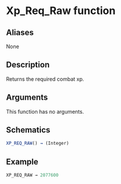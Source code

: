 # Xp_Req_Raw function

## Aliases

None

## Description

Returns the required combat xp.

## Arguments

This function has no arguments.

## Schematics

```js
XP_REQ_RAW() → (Integer)
```

## Example

```js
XP_REQ_RAW → 2077600
```

